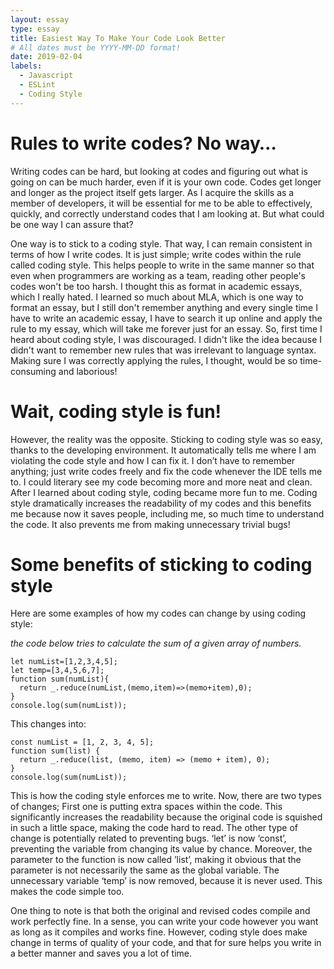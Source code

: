 ```yaml
---
layout: essay
type: essay
title: Easiest Way To Make Your Code Look Better
# All dates must be YYYY-MM-DD format!
date: 2019-02-04
labels:
  - Javascript
  - ESLint
  - Coding Style
---
```


# Rules to write codes? No way…
Writing codes can be hard, but looking at codes and figuring out what is going on can be much harder, even if it is your own code. Codes get longer and longer as the project itself gets larger. As I acquire the skills as a member of developers, it will be essential for me to be able to effectively, quickly, and correctly understand codes that I am looking at. But what could be one way I can assure that?

One way is to stick to a coding style. That way, I can remain consistent in terms of how I write codes. It is just simple; write codes within the rule called coding style. This helps people to write in the same manner so that even when programmers are working as a team, reading other people's codes won't be too harsh. I thought this as format in academic essays, which I really hated. I learned so much about MLA, which is one way to format an essay, but I still don't remember anything and every single time I have to write an academic essay, I have to search it up online and apply the rule to my essay, which will take me forever just for an essay. So, first time I heard about coding style, I was discouraged. I didn't like the idea because I didn't want to remember new rules that was irrelevant to language syntax. Making sure I was correctly applying the rules, I thought, would be so time-consuming and laborious! 

# Wait, coding style is fun!
However, the reality was the opposite. Sticking to coding style was so easy, thanks to the developing environment. It automatically tells me where I am violating the code style and how I can fix it. I don’t have to remember anything; just write codes freely and fix the code whenever the IDE tells me to. I could literary see my code becoming more and more neat and clean. After I learned about coding style, coding became more fun to me. Coding style dramatically increases the readability of my codes and this benefits me because now it saves people, including me, so much time to understand the code. It also prevents me from making unnecessary trivial bugs!

# Some benefits of sticking to coding style
Here are some examples of how my codes can change by using coding style:

*the code below tries to calculate the sum of a given array of numbers.*
```
let numList=[1,2,3,4,5];
let temp=[3,4,5,6,7];
function sum(numList){
  return _.reduce(numList,(memo,item)=>(memo+item),0);
}
console.log(sum(numList));
```
This changes into:
```
const numList = [1, 2, 3, 4, 5];
function sum(list) {
  return _.reduce(list, (memo, item) => (memo + item), 0);
}
console.log(sum(numList));
```
This is how the coding style enforces me to write.
Now, there are two types of changes;
First one is putting extra spaces within the code. This significantly increases the readability because the original code is squished in such a little space, making the code hard to read.
The other type of change is potentially related to preventing bugs. ‘let’ is now ‘const’, preventing the variable from changing its value by chance. Moreover, the parameter to the function is now called ’list’, making it obvious that the parameter is not necessarily the same as the global variable. The unnecessary variable ‘temp’ is now removed, because it is never used. This makes the code simple too.

One thing to note is that both the original and revised codes compile and work perfectly fine. In a sense, you can write your code however you want as long as it compiles and works fine. However, coding style does make change in terms of quality of your code, and that for sure helps you write in a better manner and saves you a lot of time.
